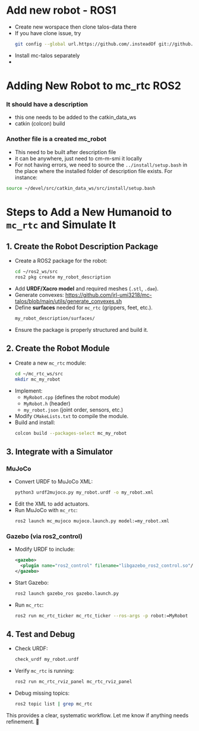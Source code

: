 # Add new robot - ROS1

- Create new worspace then clone talos-data there
- If you have clone issue, try
  ```bash
  git config --global url.https://github.com/.insteadOf git://github.com/
  ```
- Install mc-talos separately
- 

# Adding New Robot to mc_rtc ROS2

### It should have a description
- this one needs to be added to the catkin_data_ws
- catkin (colcon) build
### Another file is a created mc_robot
- This need to be built after description file
- it can be anywhere, just need to cm-m-smi it locally
- For not having errors, we need to source the `../install/setup.bash` in the place where the installed folder of description file exists. For instance:
```sh
source ~/devel/src/catkin_data_ws/src/install/setup.bash
```

# **Steps to Add a New Humanoid to `mc_rtc` and Simulate It**

## **1. Create the Robot Description Package**
- Create a ROS2 package for the robot:
  ```bash
  cd ~/ros2_ws/src
  ros2 pkg create my_robot_description
  ```
- Add **URDF/Xacro model** and required meshes (`.stl`, `.dae`).
- Generate convexes: https://github.com/jrl-umi3218/mc-talos/blob/main/utils/generate_convexes.sh
- Define **surfaces** needed for `mc_rtc` (grippers, feet, etc.).
  ```bash
  my_robot_description/surfaces/
  ```
- Ensure the package is properly structured and build it.

## **2. Create the Robot Module**
- Create a new `mc_rtc` module:
  ```bash
  cd ~/mc_rtc_ws/src
  mkdir mc_my_robot
  ```
- Implement:
  - `MyRobot.cpp` (defines the robot module)
  - `MyRobot.h` (header)
  - `my_robot.json` (joint order, sensors, etc.)
- Modify `CMakeLists.txt` to compile the module.
- Build and install:
  ```bash
  colcon build --packages-select mc_my_robot
  ```

## **3. Integrate with a Simulator**
### **MuJoCo**
- Convert URDF to MuJoCo XML:
  ```bash
  python3 urdf2mujoco.py my_robot.urdf -o my_robot.xml
  ```
- Edit the XML to add actuators.
- Run MuJoCo with `mc_rtc`:
  ```bash
  ros2 launch mc_mujoco mujoco.launch.py model:=my_robot.xml
  ```

### **Gazebo (via ros2_control)**
- Modify URDF to include:
  ```xml
  <gazebo>
    <plugin name="ros2_control" filename="libgazebo_ros2_control.so"/>
  </gazebo>
  ```
- Start Gazebo:
  ```bash
  ros2 launch gazebo_ros gazebo.launch.py
  ```
- Run `mc_rtc`:
  ```bash
  ros2 run mc_rtc_ticker mc_rtc_ticker --ros-args -p robot:=MyRobot
  ```

## **4. Test and Debug**
- Check URDF:
  ```bash
  check_urdf my_robot.urdf
  ```
- Verify `mc_rtc` is running:
  ```bash
  ros2 run mc_rtc_rviz_panel mc_rtc_rviz_panel
  ```
- Debug missing topics:
  ```bash
  ros2 topic list | grep mc_rtc
  ```

This provides a clear, systematic workflow. Let me know if anything needs refinement. 🚀

